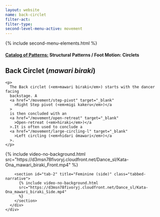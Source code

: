 ```yaml
---
layout: website
name: back-circlet
filter-act:
filter-type:
second-level-menu-active: movement
---
```


{% include second-menu-elements.html %}

<main class="page-content">
  <div class="text-container">
    <h4>
      <a href="/movement/">Catalog of Patterns:</a> Structural Patterns / Foot
      Motion: Circlets
    </h4>
    <h2>Back Circlet (<em>mawari biraki</em>)</h2>

    <p>
      The Back circlet (<em>mawari biraki</em>) starts with the dancer facing
      backstage. A
      <a href="/movement/step-pivot" target="_blank"
        >Right Step pivot (<em>migi kakeru</em>)</a
      >
      is then concluded with an
      <a href="/movement/open-retreat" target="_blank"
        >Open-retreat (<em>hiraki</em>)</a
      >.It is often used to conclude a
      <a href="/movement/large-circling-l" target="_blank"
        >Left circling (<em>hidari ōmawari</em>)</a
      >.
    </p>
  </div>

  <div class="tabs-container">
    <div class="tabs-container__links">
      <div class="wrapper">
        <div id="tabs"></div>
      </div>
    </div>
    <div class="tabs-container__content">
      <div class="wrapper">
        <section id="tab-1" title="Feminine (front)" class="tabbed-narrative">
          {% include video-no-background.html
          src="https://d3msn78fivoryj.cloudfront.net/Dance_sl/Kata-Ona_mawari_biraki_Front.mp4"
          %}
        </section>

        <section id="tab-2" title="Feminine (side)" class="tabbed-narrative">
          {% include video-no-background.html
          src="https://d3msn78fivoryj.cloudfront.net/Dance_sl/Kata-Ona_mawari_biraki_Side.mp4"
          %}
        </section>
      </div>
    </div>
  </div>
</main>
